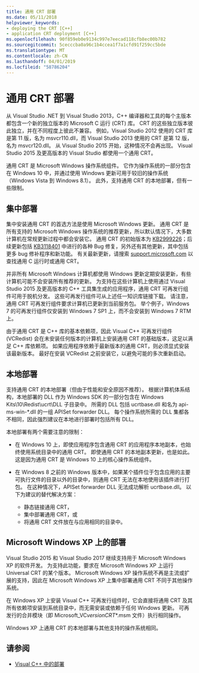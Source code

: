 ```yaml
---
title: 通用 CRT 部署
ms.date: 05/11/2018
helpviewer_keywords:
- deploying the CRT [C++]
- application CRT deployment [C++]
ms.openlocfilehash: 90f859eb0e9134c997e7eecad118cfb8ec00b782
ms.sourcegitcommit: 5cecccba0a96c1b4ccea1f7a1cfd91f259cc5bde
ms.translationtype: MT
ms.contentlocale: zh-CN
ms.lasthandoff: 04/01/2019
ms.locfileid: "58786204"
---
```

# <a name="universal-crt-deployment"></a>通用 CRT 部署

从 Visual Studio .NET 到 Visual Studio 2013，C++ 编译器和工具的每个主版本都包含一个新的独立版本的 Microsoft C 运行 (CRT) 库。 CRT 的这些独立版本彼此独立，并在不同程度上彼此不兼容。 例如，Visual Studio 2012 使用的 CRT 库是第 11 版，名为 msvcr110.dll，而 Visual Studio 2013 使用的 CRT 是第 12 版，名为 msvcr120.dll。 从 Visual Studio 2015 开始，这种情况不会再出现。 Visual Studio 2015 及更高版本的 Visual Studio 都使用一个通用 CRT。

通用 CRT 是 Microsoft Windows 操作系统组件。 它作为操作系统的一部分包含在 Windows 10 中，并通过使用 Windows 更新可用于较旧的操作系统（Windows Vista 到 Windows 8.1）。 此外，支持通用 CRT 的本地部署，但有一些限制。

## <a name="central-deployment"></a>集中部署

集中安装通用 CRT 的首选方法是使用 Microsoft Windows 更新。 通用 CRT 是所有支持的 Microsoft Windows 操作系统的推荐更新，所以默认情况下，大多数计算机在常规更新过程中都会安装它。 通用 CRT 的初始版本为 [KB2999226](https://support.microsoft.com/kb/2999226)；后续更新包括 [KB3118401](https://support.microsoft.com/kb/3118401) 中进行的各种 Bug 修复，另外还有其他更新，其中包括更多 bug 修补程序和新功能。 有关最新更新，请搜索 [support.microsoft.com](https://support.microsoft.com) 以查找通用 C 运行时或通用 CRT。

并非所有 Microsoft Windows 计算机都使用 Windows 更新定期安装更新，有些计算机可能不会安装所有推荐的更新。 为支持在这些计算机上使用通过 Visual Studio 2015 及更高版本的 C++ 工具集生成的应用程序，通用 CRT 可再发行组件可用于脱机分发。 这些可再发行组件可从上述任一知识库链接下载。 请注意，通用 CRT 可再发行组件要求计算机已更新到当前服务包。 举个例子，Windows 7 的可再发行组件仅安装到 Windows 7 SP1 上，而不会安装到 Windows 7 RTM 上。

由于通用 CRT 是 C++ 库的基本依赖项，因此 Visual C++ 可再发行组件 (VCRedist) 会在未安装任何版本的计算机上安装通用 CRT 的基础版本，这足以满足 C++ 库依赖项。 如果应用程序依赖于最新版本的通用 CRT，则必须显式安装该最新版本。 最好在安装 VCRedist 之前安装它，以避免可能的多次重新启动。

## <a name="local-deployment"></a>本地部署

支持通用 CRT 的本地部署（但由于性能和安全原因不推荐）。  根据计算机体系结构，本地部署的 DLL 作为 Windows SDK 的一部分包含在 Windows Kits\\10\\Redist\\ucrt\\DLL 子目录中。 所需的 DLL 包括 ucrtbase.dll 和名为 api-ms-win-\*.dll 的一组 APISet forwarder DLL。 每个操作系统所需的 DLL 集都各不相同，因此强烈建议在本地进行部署时包括所有 DLL。

本地部署有两个需要注意的限制：

- 在 Windows 10 上，即使应用程序包含通用 CRT 的应用程序本地副本，也始终使用系统目录中的通用 CRT。 即使通用 CRT 的本地副本更新，也是如此。 这是因为通用 CRT 是 Windows 10 上的核心操作系统组件。

- 在 Windows 8 之前的 Windows 版本中，如果某个插件位于包含应用的主要可执行文件的目录以外的目录中，则通用 CRT 无法在本地使用该插件进行打包。 在这种情况下，APISet forwarder DLL 无法成功解析 ucrtbase.dll。 以下为建议的替代解决方案：

  - 静态链接通用 CRT，
  - 集中部署通用 CRT，或
  - 将通用 CRT 文件放在与应用相同的目录中。

## <a name="deployment-on-microsoft-windows-xp"></a>Microsoft Windows XP 上的部署

Visual Studio 2015 和 Visual Studio 2017 继续支持用于 Microsoft Windows XP 的软件开发。 为支持此功能，要求在 Microsoft Windows XP 上运行 Universal CRT 的某个版本。 Microsoft Windows XP 操作系统不再是主流或扩展的支持，因此在 Microsoft Windows XP 上集中部署通用 CRT 不同于其他操作系统。

在 Windows XP 上安装 Visual C++ 可再发行组件时，它会直接将通用 CRT 及其所有依赖项安装到系统目录中，而无需安装或依赖于任何 Windows 更新。 可再发行的合并模块（即 Microsoft_VC*version*_CRT_\*.msm 文件）执行相同操作。

Windows XP 上通用 CRT 的本地部署与其他支持的操作系统相同。

## <a name="see-also"></a>请参阅

- [Visual C++ 中的部署](deployment-in-visual-cpp.md)
